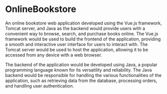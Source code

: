 ﻿# OnlineBookstore
 
An online bookstore web application developed using the Vue.js framework, Tomcat server, and Java as the backend would provide users with a convenient way to browse, search, and purchase books online. The Vue.js framework would be used to build the frontend of the application, providing a smooth and interactive user interface for users to interact with. The Tomcat server would be used to host the application, allowing it to be accessed from any device with a web browser.

The backend of the application would be developed using Java, a popular programming language known for its versatility and reliability. The Java backend would be responsible for handling the various functionalities of the application, such as retrieving data from the database, processing orders, and handling user authentication.
